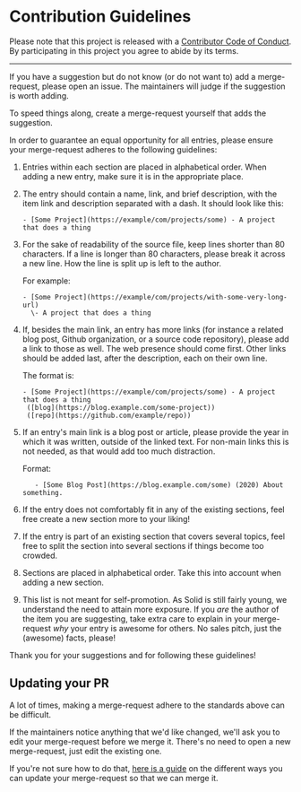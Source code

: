 # Contribution Guidelines

Please note that this project is released with a [Contributor Code of Conduct](code-of-conduct.md).
By participating in this project you agree to abide by its terms.

---

If you have a suggestion but do not know (or do not want to) add a merge-request,
please open an issue. The maintainers will judge if the suggestion is worth
adding.

To speed things along, create a merge-request yourself that adds the suggestion.

In order to guarantee an equal opportunity for all entries, please ensure your
merge-request adheres to the following guidelines:

1. Entries within each section are placed in alphabetical order. When adding a
   new entry, make sure it is in the appropriate place.

2. The entry should contain a name, link, and brief description, with the item
   link and description separated with a dash. It should look like this:
   ```
   - [Some Project](https://example/com/projects/some) - A project that does a thing
   ```

3. For the sake of readability of the source file, keep lines shorter than 80
   characters. If a line is longer than 80 characters, please break it across a
   new line. How the line is split up is left to the author.

   For example:

   ```
   - [Some Project](https://example/com/projects/with-some-very-long-url)
     \- A project that does a thing
   ```

4. If, besides the main link, an entry has more links (for instance a related
   blog post, Github organization, or a source code repository), please add a
   link to those as well. The web presence should come first. Other links should
   be added last, after the description, each on their own line.

   The format is:
   ```
   - [Some Project](https://example/com/projects/some) - A project that does a thing
    ([blog](https://blog.example.com/some-project))
    ([repo](https://github.com/example/repo))
   ```

5. If an entry's main link is a blog post or article, please provide the year in
   which it was written, outside of the linked text. For non-main links this is
   not needed, as that would add too much distraction.

   Format:
   ```
      - [Some Blog Post](https://blog.example.com/some) (2020) About something.
   ```

6. If the entry does not comfortably fit in any of the existing sections, feel
   free create a new section more to your liking!

7. If the entry is part of an existing section that covers several topics,
   feel free to split the section into several sections if things become too
   crowded.

8. Sections are placed in alphabetical order. Take this into account when adding
   a new section.

9. This list is not meant for self-promotion. As Solid is still fairly young, we
   understand the need to attain more exposure. If you _are_ the author of the
   item you are suggesting, take extra care to explain in your merge-request
   _why_ your entry is  awesome for others. No sales pitch, just the (awesome)
   facts, please!

Thank you for your suggestions and for following these guidelines!

## Updating your PR

A lot of times, making a merge-request adhere to the standards above can be
difficult.

If the maintainers notice anything that we'd like changed, we'll ask you to
edit your merge-request before we merge it. There's no need to open a new
 merge-request, just edit the existing one.

If you're not sure how to do that, [here is a guide](https://github.com/RichardLitt/knowledge/blob/master/github/amending-a-commit-guide.md)
on the different ways you can update your merge-request so that we can merge it.
